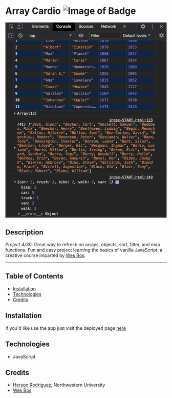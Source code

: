 # Array Cardio ![Image of Badge](https://img.shields.io/badge/ArrayCardio-v1.0.0-blue)


![ScreenShot](/content/screenshot.png)


## **Description**

_Project 4/30_. Great way to refresh on arrays, objects, sort, filter, and map functions. Fun and easy project learning the basics of vanilla JavaScript, a creative course imparted by [Wes Bos](https://github.com/wesbos).


***

## Table of Contents

* [Installation](#installation)
* [Technologies](#technologies)
* [Credits](#credits)


## Installation

If you'd like use the app just visit the deployed page [here](https://rodriguezh21.github.io/array-cardio/)  


## Technologies

- JavaScript


## Credits

* [Herson Rodriguez](https://github.com/rodriguezh21), Northwestern University
* [Wes Bos](https://github.com/wesbos)

